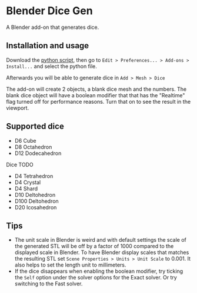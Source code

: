 # Blender Dice Gen

A Blender add-on that generates dice.

## Installation and usage

Download the [python script](https://raw.githubusercontent.com/Longi94/blender-dice-gen/main/blender_dice_gen.py), then go to `Edit > Preferences... > Add-ons > Install...` and select the python file.

Afterwards you will be able to generate dice in `Add > Mesh > Dice`

The add-on will create 2 objects, a blank dice mesh and the numbers. The blank dice object will have a boolean modifier that that has the "Realtime" flag turned off for performance reasons. Turn that on to see the result in the viewport.

## Supported dice

- D6 Cube
- D8 Octahedron
- D12 Dodecahedron

Dice TODO

- D4 Tetrahedron
- D4 Crystal
- D4 Shard
- D10 Deltohedron
- D100 Deltohedron
- D20 Icosahedron

## Tips

- The unit scale in Blender is weird and with default settings the scale of the generated STL will be off by a factor of 1000 compared to the displayed scale in Blender. To have Blender display scales that matches the resulting STL set `Scene Properties > Units > Unit Scale` to 0.001. It also helps to set the length unit to millimeters.
- If the dice disappears when enabling the boolean modifier, try ticking the `Self` option under the solver options for the Exact solver. Or try switching to the Fast solver.
